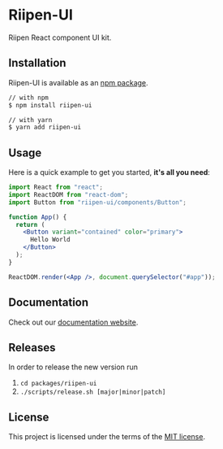 # Riipen-UI

Riipen React component UI kit.

## Installation

Riipen-UI is available as an [npm package](https://www.npmjs.com/package/riipen-ui).

```sh
// with npm
$ npm install riipen-ui

// with yarn
$ yarn add riipen-ui
```

## Usage

Here is a quick example to get you started, **it's all you need**:

```jsx
import React from "react";
import ReactDOM from "react-dom";
import Button from "riipen-ui/components/Button";

function App() {
  return (
    <Button variant="contained" color="primary">
      Hello World
    </Button>
  );
}

ReactDOM.render(<App />, document.querySelector("#app"));
```

## Documentation

Check out our [documentation website](https://ui.riipen.com).

## Releases

In order to release the new version run

1. `cd packages/riipen-ui`
2. `./scripts/release.sh [major|minor|patch]`

## License

This project is licensed under the terms of the [MIT license](/LICENSE).
